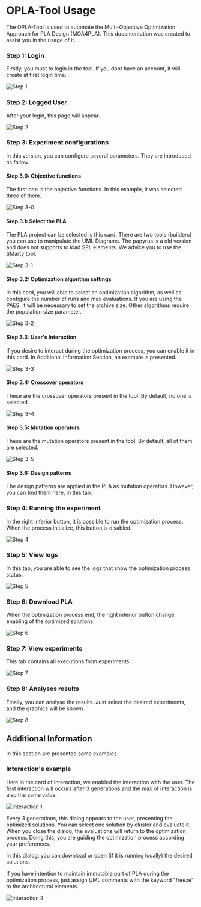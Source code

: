 # OPLA-Tool Usage
The OPLA-Tool is used to automate the Multi-Objective Optimization Approach for PLA Design (MOA4PLA). This documentation was created to assist you in the usage of it.
### Step 1: Login
Firstly, you must to login in the tool. If you dont have an account, it will create at first login time.
 
![Step 1](https://raw.githubusercontent.com/otimizes/OPLA-Tool/master/docs/usage/step-1.png)
### Step 2: Logged User
After your login, this page will appear. 

![Step 2](https://raw.githubusercontent.com/otimizes/OPLA-Tool/master/docs/usage/step-2.png)
### Step 3: Experiment configurations

In this version, you can configure several parameters. They are introduced as follow.
#### Step 3.0: Objective functions
The first one is the objective functions. In this example, it was selected three of them. 

![Step 3-0](https://raw.githubusercontent.com/otimizes/OPLA-Tool/master/docs/usage/step-3-0.png)
#### Step 3.1: Select the PLA
The PLA project can be selected is this card. There are two tools (builders) you can use to manipulate the UML Diagrams.
The papyrus is a old version and does not supports to load SPL elements. We advice you to use the SMarty tool.

![Step 3-1](https://raw.githubusercontent.com/otimizes/OPLA-Tool/master/docs/usage/step-3-1.png)
#### Step 3.2: Optimization algorithm settings
In this card, you will able to select an optimization algorithm, as well as configure the number of runs and
max evaluations. If you are using the PAES, it will be necessary to set the archive size. Other algorithms require
the population size parameter.

![Step 3-2](https://raw.githubusercontent.com/otimizes/OPLA-Tool/master/docs/usage/step-3-2.png)

#### Step 3.3: User's Interaction
If you desire to interact during the optimization process, you can enable it in this card. 
In Additional Information Section, an example is presented.

![Step 3-3](https://raw.githubusercontent.com/otimizes/OPLA-Tool/master/docs/usage/step-3-3.png)
#### Step 3.4: Crossover operators
These are the crossover operators present in the tool. By default, no one is selected. 

![Step 3-4](https://raw.githubusercontent.com/otimizes/OPLA-Tool/master/docs/usage/step-3-4.png)
#### Step 3.5: Mutation operators
These are the mutation operators present in the tool. By default, all of them are selected. 

![Step 3-5](https://raw.githubusercontent.com/otimizes/OPLA-Tool/master/docs/usage/step-3-5.png)
#### Step 3.6: Design patterns
The design patterns are applied in the PLA as mutation operators. However, you can find them here, in this tab.

### Step 4: Running the experiment
In the right inferior button, it is possible to run the optimization process. When the process initialize,
this button is disabled.

![Step 4](https://raw.githubusercontent.com/otimizes/OPLA-Tool/master/docs/usage/step-4.png)
### Step 5: View logs
In this tab, you are able to see the logs that show the optimization process status.

![Step 5](https://raw.githubusercontent.com/otimizes/OPLA-Tool/master/docs/usage/step-5.png)
### Step 6: Download PLA
When the optimization process end, the right inferior button change, enabling of the optimized solutions.

![Step 6](https://raw.githubusercontent.com/otimizes/OPLA-Tool/master/docs/usage/step-6.png)
### Step 7: View experiments
This tab contains all executions from experiments.

![Step 7](https://raw.githubusercontent.com/otimizes/OPLA-Tool/master/docs/usage/step-7.png)
### Step 8: Analyses results
Finally, you can analyse the results. Just select the desired experiments, and the graphics will be shown.

![Step 8](https://raw.githubusercontent.com/otimizes/OPLA-Tool/master/docs/usage/step-8.png)

## Additional Information
In this section are presented some examples.
### Interaction's example

Here in the card of interaction, we enabled the interaction with the user. The first interaction will occurs after 3 generations and 
the max of interaction is also the same value.

![Interaction 1](https://raw.githubusercontent.com/otimizes/OPLA-Tool/master/docs/usage/interaction-1.png)

Every 3 generations, this dialog appears to the user, presenting the optimized solutions. 
You can select one solution by cluster and evaluate it. 
When you close the dialog, the evaluations will return to the optimization process. 
Doing this, you are guiding the optimization process according your preferences.

In this dialog, you can download or open (if it is running locally) the desired solutions.

If you have intention to maintain immutable part of PLA during the optimization process, just assign UML comments with 
the keyword "freeze" to the architectural elements.  

![Interaction 2](https://raw.githubusercontent.com/otimizes/OPLA-Tool/master/docs/usage/interaction-2.png)